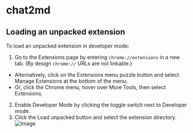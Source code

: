 # chat2md


## Loading an unpacked extension

To load an unpacked extension in developer mode:

1. Go to the Extensions page by entering `chrome://extensions` in a new tab. (By design `chrome://` URLs are not linkable.)

- Alternatively, click on the Extensions menu puzzle button and select Manage Extensions at the bottom of the menu.
- Or, click the Chrome menu, hover over More Tools, then select Extensions.

2. Enable Developer Mode by clicking the toggle switch next to Developer mode.
3. Click the Load unpacked button and select the extension directory.
   ![Image]("./images/guide.png")

